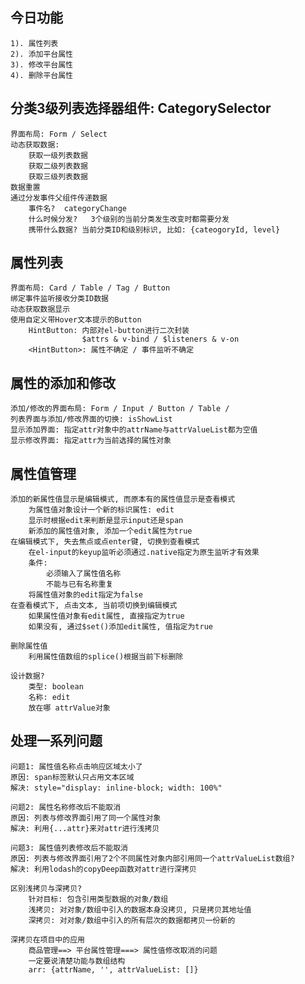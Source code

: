 ## 今日功能
    1). 属性列表
    2). 添加平台属性
    3). 修改平台属性
    4). 删除平台属性

## 分类3级列表选择器组件: CategorySelector
    界面布局: Form / Select
    动态获取数据:
        获取一级列表数据
        获取二级列表数据
        获取三级列表数据
    数据重置
    通过分发事件父组件传递数据
        事件名?  categoryChange
        什么时候分发?   3个级别的当前分类发生改变时都需要分发
        携带什么数据? 当前分类ID和级别标识, 比如: {cateogoryId, level}

## 属性列表
    界面布局: Card / Table / Tag / Button
    绑定事件监听接收分类ID数据
    动态获取数据显示
    使用自定义带Hover文本提示的Button 
        HintButton: 内部对el-button进行二次封装
                    $attrs & v-bind / $listeners & v-on 
        <HintButton>: 属性不确定 / 事件监听不确定

## 属性的添加和修改
    添加/修改的界面布局: Form / Input / Button / Table / 
    列表界面与添加/修改界面的切换: isShowList
    显示添加界面: 指定attr对象中的attrName与attrValueList都为空值
    显示修改界面: 指定attr为当前选择的属性对象

## 属性值管理
    添加的新属性值显示是编辑模式, 而原本有的属性值显示是查看模式
        为属性值对象设计一个新的标识属性: edit
        显示时根据edit来判断是显示input还是span
        新添加的属性值对象, 添加一个edit属性为true
    在编辑模式下, 失去焦点或点enter键, 切换到查看模式
        在el-input的keyup监听必须通过.native指定为原生监听才有效果
        条件:
            必须输入了属性值名称
            不能与已有名称重复
        将属性值对象的edit指定为false
    在查看模式下, 点击文本, 当前项切换到编辑模式
        如果属性值对象有edit属性, 直接指定为true
        如果没有, 通过$set()添加edit属性, 值指定为true

    删除属性值
        利用属性值数组的splice()根据当前下标删除

    设计数据?
        类型: boolean
        名称: edit
        放在哪 attrValue对象

## 处理一系列问题
    问题1: 属性值名称点击响应区域太小了
    原因: span标签默认只占用文本区域
    解决: style="display: inline-block; width: 100%"

    问题2: 属性名称修改后不能取消
    原因: 列表与修改界面引用了同一个属性对象
    解决: 利用{...attr}来对attr进行浅拷贝

    问题3: 属性值列表修改后不能取消
    原因: 列表与修改界面引用了2个不同属性对象内部引用同一个attrValueList数组?
    解决: 利用lodash的copyDeep函数对attr进行深拷贝

    区别浅拷贝与深拷贝?
        针对目标: 包含引用类型数据的对象/数组
        浅拷贝: 对对象/数组中引入的数据本身没拷贝, 只是拷贝其地址值
        深拷贝: 对对象/数组中引入的所有层次的数据都拷贝一份新的

    深拷贝在项目中的应用
        商品管理==> 平台属性管理===> 属性值修改取消的问题
        一定要说清楚功能与数组结构
        arr: {attrName, '', attrValueList: []}
